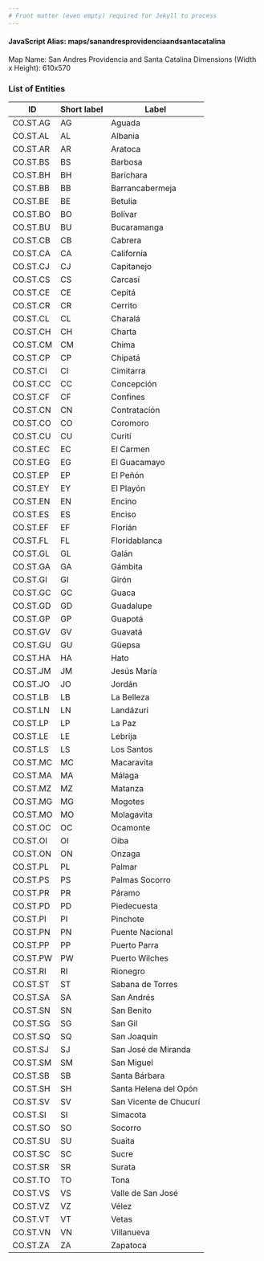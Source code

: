 ```yaml
---
# Front matter (even empty) required for Jekyll to process
---
```


#### JavaScript Alias: maps/sanandresprovidenciaandsantacatalina

Map Name: San Andres Providencia and Santa Catalina
Dimensions (Width x Height): 610x570





### List of Entities

ID | Short label | Label
---|---|---|
CO.ST.AG|AG|Aguada
CO.ST.AL|AL|Albania
CO.ST.AR|AR|Aratoca
CO.ST.BS|BS|Barbosa
CO.ST.BH|BH|Barichara
CO.ST.BB|BB|Barrancabermeja
CO.ST.BE|BE|Betulia
CO.ST.BO|BO|Bolívar
CO.ST.BU|BU|Bucaramanga
CO.ST.CB|CB|Cabrera
CO.ST.CA|CA|California
CO.ST.CJ|CJ|Capitanejo
CO.ST.CS|CS|Carcasí
CO.ST.CE|CE|Cepitá
CO.ST.CR|CR|Cerrito
CO.ST.CL|CL|Charalá
CO.ST.CH|CH|Charta
CO.ST.CM|CM|Chima
CO.ST.CP|CP|Chipatá
CO.ST.CI|CI|Cimitarra
CO.ST.CC|CC|Concepción
CO.ST.CF|CF|Confines
CO.ST.CN|CN|Contratación
CO.ST.CO|CO|Coromoro
CO.ST.CU|CU|Curití
CO.ST.EC|EC|El Carmen
CO.ST.EG|EG|El Guacamayo
CO.ST.EP|EP|El Peñón
CO.ST.EY|EY|El Playón
CO.ST.EN|EN|Encino
CO.ST.ES|ES|Enciso
CO.ST.EF|EF|Florián
CO.ST.FL|FL|Floridablanca
CO.ST.GL|GL|Galán
CO.ST.GA|GA|Gámbita
CO.ST.GI|GI|Girón
CO.ST.GC|GC|Guaca
CO.ST.GD|GD|Guadalupe
CO.ST.GP|GP|Guapotá
CO.ST.GV|GV|Guavatá
CO.ST.GU|GU|Güepsa
CO.ST.HA|HA|Hato
CO.ST.JM|JM|Jesús María
CO.ST.JO|JO|Jordán
CO.ST.LB|LB|La Belleza
CO.ST.LN|LN|Landázuri
CO.ST.LP|LP|La Paz
CO.ST.LE|LE|Lebrija
CO.ST.LS|LS|Los Santos
CO.ST.MC|MC|Macaravita
CO.ST.MA|MA|Málaga
CO.ST.MZ|MZ|Matanza
CO.ST.MG|MG|Mogotes
CO.ST.MO|MO|Molagavita
CO.ST.OC|OC|Ocamonte
CO.ST.OI|OI|Oiba
CO.ST.ON|ON|Onzaga
CO.ST.PL|PL|Palmar
CO.ST.PS|PS|Palmas Socorro
CO.ST.PR|PR|Páramo
CO.ST.PD|PD|Piedecuesta
CO.ST.PI|PI|Pinchote
CO.ST.PN|PN|Puente Nacional
CO.ST.PP|PP|Puerto Parra
CO.ST.PW|PW|Puerto Wilches
CO.ST.RI|RI|Rionegro
CO.ST.ST|ST|Sabana de Torres
CO.ST.SA|SA|San Andrés
CO.ST.SN|SN|San Benito
CO.ST.SG|SG|San Gil
CO.ST.SQ|SQ|San Joaquín
CO.ST.SJ|SJ|San José de Miranda
CO.ST.SM|SM|San Miguel
CO.ST.SB|SB|Santa Bárbara
CO.ST.SH|SH|Santa Helena del Opón
CO.ST.SV|SV|San Vicente de Chucurí
CO.ST.SI|SI|Simacota
CO.ST.SO|SO|Socorro
CO.ST.SU|SU|Suaita
CO.ST.SC|SC|Sucre
CO.ST.SR|SR|Surata
CO.ST.TO|TO|Tona
CO.ST.VS|VS|Valle de San José
CO.ST.VZ|VZ|Vélez
CO.ST.VT|VT|Vetas
CO.ST.VN|VN|Villanueva
CO.ST.ZA|ZA|Zapatoca